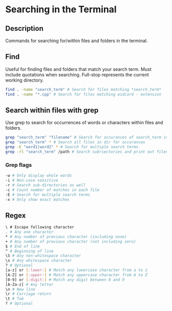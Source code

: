 # Searching in the Terminal

## Description
Commands for searching for/within files and folders in the terminal.

## Find
Useful for finding files and folders that match your search term. Must include quotations when searching. Full-stop represents the current working directory.


```bash
find . -name "search_term" # Search for files matching *search_term*
find . -name "*.cpp" # Search for files matching widcard - extension
```

## Search within files with grep
Use grep to search for occurrences of words or characters within files and folders.
```bash
grep "search_term" "filename" # Search for occurances of search_term in a given file
grep "search_term" * # Search all files in dir for occurances
grep -E "word1|word2" * # Search for multiple search terms
grep -rl "search_term" /path # Search subriectories and print out filenames with matches
```

### Grep flags
```bash
-w # Only display whole words
-i # Non-case sensitive
-r # Search sub-directories as well
-c # Count number of matches in each file
-E # Search for multiple search terms
-x # Only show exact matches
```

## Regex
```bash
\ # Escape following character	
. # Any one character
* # Any number of previous character (including none)
+ # Any number of previous character (not including zero)
$ # End of line
^ # Beginning of line
\S # Any non-whitespace character
\s # Any whitespace character
? # Optional
[a-z] or [:lower:] # Match any lowercase character from a to z
[A-Z] or [:upper:] # Match any uppercase character from A to Z
[0-9] or [:digit:] # Match any digit between 0 and 9
[A-Za-z] # Any letter
\n # New line
\r # Carriage return 
\t # Tab
? # Optional
```
